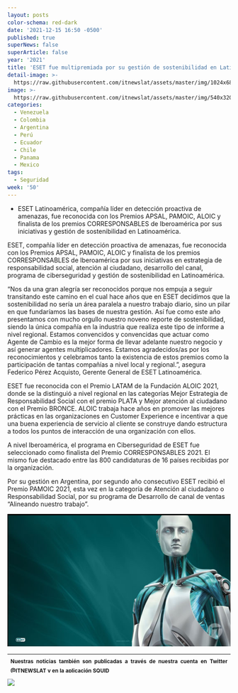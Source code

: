 ```yaml
---
layout: posts
color-schema: red-dark
date: '2021-12-15 16:50 -0500'
published: true
superNews: false
superArticle: false
year: '2021'
title: 'ESET fue multipremiada por su gestión de sostenibilidad en Latinoamérica '
detail-image: >-
  https://raw.githubusercontent.com/itnewslat/assets/master/img/1024x680/eset-g.jpg
image: >-
  https://raw.githubusercontent.com/itnewslat/assets/master/img/540x320/eset-p.jpg
categories:
  - Venezuela
  - Colombia
  - Argentina
  - Perú
  - Ecuador
  - Chile
  - Panama
  - Mexico
tags:
  - Seguridad
week: '50'
---
```

- ESET Latinoamérica, compañía líder en detección proactiva de amenazas, fue reconocida con los Premios APSAL, PAMOIC, ALOIC y finalista de los premios CORRESPONSABLES de Iberoamérica por sus iniciativas y gestión de sostenibilidad en Latinoamérica.

ESET, compañía líder en detección proactiva de amenazas, fue reconocida con los Premios APSAL, PAMOIC, ALOIC y finalista de los premios CORRESPONSABLES de Iberoamérica por sus iniciativas en estrategia de responsabilidad social, atención al ciudadano, desarrollo del canal, programa de ciberseguridad y gestión de sostenibilidad en Latinoamérica.

“Nos da una gran alegría ser reconocidos porque nos empuja a seguir transitando este camino en el cual hace años que en ESET decidimos que la sostenibilidad no sería un área paralela a nuestro trabajo diario, sino un pilar en que fundaríamos las bases de nuestra gestión. Así fue como este año presentamos con mucho orgullo nuestro noveno reporte de sostenibilidad, siendo la única compañía en la industria que realiza este tipo de informe a nivel regional. Estamos convencidos y convencidas que actuar como Agente de Cambio es la mejor forma de llevar adelante nuestro negocio y así generar agentes multiplicadores. Estamos agradecidos/as por los reconocimientos y celebramos tanto la existencia de estos premios como la participación de tantas compañías a nivel local y regional.”, asegura Federico Pérez Acquisto, Gerente General de ESET Latinoamérica.

ESET fue reconocida con el Premio LATAM de la Fundación ALOIC 2021, donde se la distinguió a nivel regional en las categorías Mejor Estrategia de Responsabilidad Social con el premio PLATA y Mejor atención al ciudadano con el Premio BRONCE. ALOIC trabaja hace años en promover las mejores prácticas en las organizaciones en Customer Experience e incentivar a que una buena experiencia de servicio al cliente se construye dando estructura a todos los puntos de interacción de una organización con ellos.

A nivel Iberoamérica, el programa en Ciberseguridad de ESET fue seleccionado como finalista del Premio CORRESPONSABLES 2021. El mismo fue destacado entre las 800 candidaturas de 16 países recibidas por la organización.

Por su gestión en Argentina, por segundo año consecutivo ESET recibió el Premio PAMOIC 2021, esta vez en la categoría de Atención al ciudadano o Responsabilidad Social, por su programa de Desarrollo de canal de ventas “Alineando nuestro trabajo”. 

![](https://raw.githubusercontent.com/itnewslat/assets/master/img/540x320/eset-p.jpg)

<table style="height: 42px;" width="569">
<tbody>
<tr>
<td style="text-align: justify;"><sub><strong>Nuestras noticias también son publicadas a través de nuestra cuenta en Twitter <a href="https://twitter.com/itnewslat?lang=es">@ITNEWSLAT</a> y en la aplicación <a href="https://squidapp.co/en/">SQUID</a></strong></sub></td>
</tr>
</tbody>
</table>

<img src="https://tracker.metricool.com/c3po.jpg?hash=56f88a41e39ab42c063cc51676587a04"/>